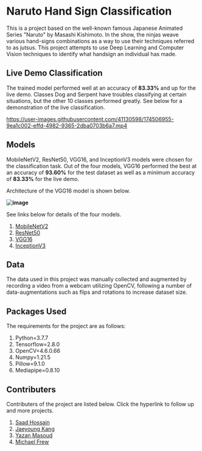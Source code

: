 # Naruto Hand Sign Classification

This is a project based on the well-known famous Japanese Animated Series "Naruto" by Masashi Kishimoto. In the show, the ninjas weave various hand-signs combinations as a way to use their techniques referred to as jutsus. This project attempts to use Deep Learning and Computer Vision techniques to identify what handsign an individual has made. 


## Live Demo Classification

The trained model performed well at an accuracy of **83.33%** and up for the live demo. Classes Dog and Serpent have troubles classifying at certain situations, but the other 10 classes performed greatly. See below for a demonstration of the live classification.

https://user-images.githubusercontent.com/41130598/174506955-9ea1c002-effd-4982-9365-2dba0703b6a7.mp4


## Models

MobileNetV2, ResNet50, VGG16, and InceptionV3 models were chosen for the classification task. Out of the four models, VGG16 performed the best at an accuracy of **93.60%** for the test dataset as well as a minimum accuracy of **83.33%** for the live demo.

Architecture of the VGG16 model is shown below.

**![image](https://user-images.githubusercontent.com/74623611/174507226-39e2be13-ff11-4697-b0c2-f2b2a9123474.png)**

See links below for details of the four models.
1. [MobileNetV2](https://keras.io/api/applications/mobilenet/)
2. [ResNet50](https://www.tensorflow.org/api_docs/python/tf/keras/applications/resnet50/ResNet50)
3. [VGG16](https://keras.io/api/applications/vgg/)
4. [InceptionV3](https://keras.io/api/applications/inceptionv3/)

## Data

The data used in this project was manually collected and augmented by recording a video from a webcam utilizing OpenCV, following a number of data-augmentations such as flips and rotations to increase dataset size.


## Packages Used
The requirements for the project are as follows: <br>
1. Python=3.7.7
2. Tensorflow=2.8.0
3. OpenCV=4.6.0.66
4. Numpy=1.21.5
5. Pillow=9.1.0
6. Mediapipe=0.8.10

## Contributers

Contributers of the project are listed below. Click the hyperlink to follow up and more projects.

1. [Saad Hossain](https://github.com/sdhossain)
2. [Jaeyoung Kang](https://github.com/j97kang)
3. [Yazan Masoud](https://github.com/yaxan)
4. [Michael Frew](https://github.com/mooshifrew)
